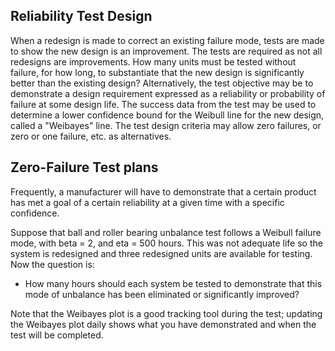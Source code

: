 ## Reliability Test Design 
When a redesign is made to correct an existing failure mode, tests are made to show the new design is an improvement. The tests are required as not all redesigns are improvements. How many units must be tested without failure, for how long, to substantiate that the new design is significantly better than the existing design? Alternatively, the test objective may be to demonstrate a design requirement expressed as a reliability or probability of failure at some design life.
The success data from the test may be used to determine a lower confidence bound for the Weibull line for the new design, called a "Weibayes" line. The test design criteria may allow zero failures, or zero or one failure, etc. as alternatives.


## Zero-Failure Test plans 
Frequently, a manufacturer will have to demonstrate that a certain product has met a goal of a certain reliability at a given time with a specific confidence.  

Suppose that ball and roller bearing unbalance test follows a Weibull failure mode, with beta = 2, and eta = 500 hours. This was not adequate life so the system is redesigned and three redesigned units are available for testing. Now the question is:  
- How many hours should each system be tested to demonstrate that this mode of unbalance has been eliminated or significantly improved?  

  
Note that the Weibayes plot is a good tracking tool during the test; updating the Weibayes plot daily shows what you have demonstrated and when the test will be completed.


